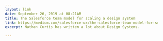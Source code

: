 ```yaml
---
layout: link
date: September 26, 2019 at 08:21AM
title: The Salesforce team model for scaling a design system
link: https://medium.com/salesforce-ux/the-salesforce-team-model-for-scaling-a-design-system-d89c2a2d404b
excerpt: Nathan Curtis has written a lot about Design Systems.

---
```

